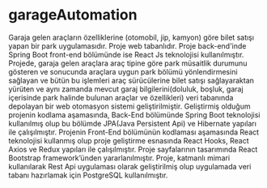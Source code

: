 # garageAutomation
 
Garaja gelen araçların özelliklerine (otomobil, jip, kamyon) göre bilet satışı yapan bir park uygulamasıdır. Proje web tabanlıdır. Proje back-end'inde Spring Boot front-end bölümünde ise React Js teknolojisi kullanılmıştır.
Projede, garaja gelen araçlara araç tipine göre park müsaitlik durumunu gösteren ve sonucunda araçlara uygun park bölümü yönlendirmesini sağlayan ve bütün bu işlemleri araç sürücülerine bilet satışı sağlayaraktan yürüten ve aynı zamanda mevcut garaj bilgilerini(doluluk, boşluk, garaj içerisinde park halinde bulunan araçlar ve özellikleri) veri tabanında depolayan bir web otomasyon sistemi geliştirilmiştir. Geliştirmiş olduğum projenin kodlama aşamasında, Back-End bölümünde Spring Boot teknolojisi kullanılmış olup bu bölümde JPA(Java Persistent Api) ve Hibernate yapıları ile çalışılmıştır. Projenin Front-End bölümünün kodlaması aşamasında React teknolojisi kullanmış olup proje geliştirme esnasında React Hooks, React Axios ve Redux yapıları ile çalışılmıştır. Proje sayfalarının tasarımında React Bootstrap framework’ünden yararlanılmıştır. Proje, katmanlı mimari kullanılarak Rest Api uygulaması olarak geliştirilmiş olup uygulamada veri tabanı hazırlamak için PostgreSQL kullanılmıştır.
